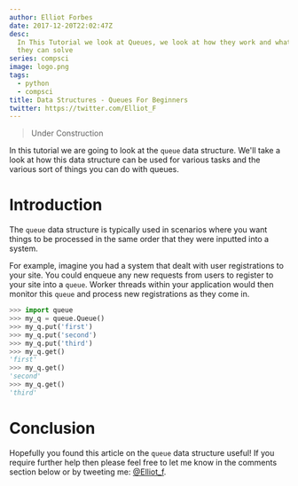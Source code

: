 ```yaml
---
author: Elliot Forbes
date: 2017-12-20T22:02:47Z
desc:
  In This Tutorial we look at Queues, we look at how they work and what problems
  they can solve
series: compsci
image: logo.png
tags:
  - python
  - compsci
title: Data Structures - Queues For Beginners
twitter: https://twitter.com/Elliot_F
---
```


> Under Construction

In this tutorial we are going to look at the `queue` data structure. We'll take
a look at how this data structure can be used for various tasks and the various
sort of things you can do with queues.

# Introduction

The `queue` data structure is typically used in scenarios where you want things
to be processed in the same order that they were inputted into a system.

For example, imagine you had a system that dealt with user registrations to your
site. You could enqueue any new requests from users to register to your site
into a `queue`. Worker threads within your application would then monitor this
`queue` and process new registrations as they come in.

```py
>>> import queue
>>> my_q = queue.Queue()
>>> my_q.put('first')
>>> my_q.put('second')
>>> my_q.put('third')
>>> my_q.get()
'first'
>>> my_q.get()
'second'
>>> my_q.get()
'third'
```

# Conclusion

Hopefully you found this article on the `queue` data structure useful! If you
require further help then please feel free to let me know in the comments
section below or by tweeting me: [@Elliot_f](https://twitter.com/elliot_f).

